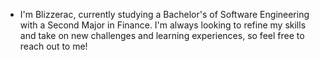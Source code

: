 - I'm Blizzerac, currently studying a Bachelor's of Software Engineering with a Second Major in Finance. I'm always looking to refine my skills and take on new challenges and learning experiences, so feel free to reach out to me!
